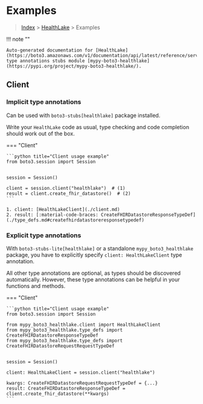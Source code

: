 # Examples

> [Index](../README.md) > [HealthLake](./README.md) > Examples

!!! note ""

    Auto-generated documentation for [HealthLake](https://boto3.amazonaws.com/v1/documentation/api/latest/reference/services/healthlake.html#HealthLake)
    type annotations stubs module [mypy-boto3-healthlake](https://pypi.org/project/mypy-boto3-healthlake/).

## Client

### Implicit type annotations

Can be used with `boto3-stubs[healthlake]` package installed.

Write your `HealthLake` code as usual,
type checking and code completion should work out of the box.


=== "Client"

    ```python title="Client usage example"
    from boto3.session import Session


    session = Session()

    client = session.client("healthlake")  # (1)
    result = client.create_fhir_datastore()  # (2)
    ```

    1. client: [HealthLakeClient](./client.md)
    2. result: [:material-code-braces: CreateFHIRDatastoreResponseTypeDef](./type_defs.md#createfhirdatastoreresponsetypedef) 






### Explicit type annotations

With `boto3-stubs-lite[healthlake]`
or a standalone `mypy_boto3_healthlake` package, you have to explicitly specify `client: HealthLakeClient` type annotation.

All other type annotations are optional, as types should be discovered automatically.
However, these type annotations can be helpful in your functions and methods.


=== "Client"

    ```python title="Client usage example"
    from boto3.session import Session

    from mypy_boto3_healthlake.client import HealthLakeClient
    from mypy_boto3_healthlake.type_defs import CreateFHIRDatastoreResponseTypeDef
    from mypy_boto3_healthlake.type_defs import CreateFHIRDatastoreRequestRequestTypeDef


    session = Session()

    client: HealthLakeClient = session.client("healthlake")

    kwargs: CreateFHIRDatastoreRequestRequestTypeDef = {...}
    result: CreateFHIRDatastoreResponseTypeDef = client.create_fhir_datastore(**kwargs)
    ```






